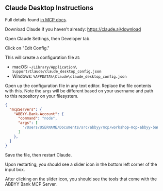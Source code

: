 ## Claude Desktop Instructions

Full details found [in MCP docs](https://modelcontextprotocol.io/quickstart/user).

Download Claude if you haven't already: https://claude.ai/download

Open Claude Settings, then Developer tab.

Click on "Edit Config."

This will create a configuration file at:

- macOS: `~/Library/Application\ Support/Claude/claude_desktop_config.json`
- Windows: `%APPDATA%\Claude\claude_desktop_config.json`

Open up the configuration file in any text editor. Replace the file contents with this. Note the `args` will be different based on your username and path to this repository on your filesystem.

```json
{
  "mcpServers": {
    "ABBYY-Bank-Account": {
      "command": "node",
      "args": [
        "/Users/USERNAME/Documents/src/abbyy/mcp/workshop-mcp-abbyy-bank/exercise-reference/dist/index.js"
      ]
    },
  }
}
```

Save the file, then restart Claude.

Upon restarting, you should see a slider  icon in the bottom left corner of the input box.

After clicking on the slider icon, you should see the tools that come with the ABBYY Bank MCP Server.


